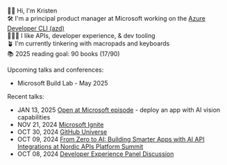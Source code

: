👋🏻 Hi, I'm Kristen <br>
🛠️ I'm a principal product manager at Microsoft working on the [Azure Developer CLI (azd)](https://learn.microsoft.com/en-us/azure/developer/azure-developer-cli/) <br>
👩🏻‍💻 I like APIs, developer experience, & dev tooling <br> 
🪴 I'm currently tinkering with macropads and keyboards <br>
📚 2025 reading goal: 90 books (17/90) <br>

Upcoming talks and conferences:
- Microsoft Build Lab - May 2025

Recent talks:
- JAN 13, 2025 [Open at Microsoft episode](https://youtu.be/NNy6qPMAg60?si=IgoXSZ10et2LPGb3) - deploy an app with AI vision capabilities 
- NOV 21, 2024 [Microsoft Ignite](https://ignite.microsoft.com/en-US/sessions/0c222358-fd2b-4f6f-b5f2-e113d60eae58)
- OCT 30, 2024 [GitHub Universe](https://reg.githubuniverse.com/flow/github/universe24/attendee-portal/page/sessioncatalog/session/1722975257185001oCrC)
- OCT 09, 2024 [From Zero to AI: Building Smarter Apps with AI API Integrations at Nordic APIs Platform Summit](https://nordicapis.com/events/platform-summit-2024/)
- OCT 08, 2024 [Developer Experience Panel Discussion](https://nordicapis.com/sessions/developer-experience-panel-discussion/)
